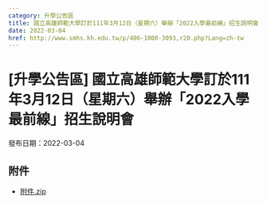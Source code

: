 ```yaml
---
category: 升學公告區
title: 國立高雄師範大學訂於111年3月12日（星期六）舉辦「2022入學最前線」招生說明會
date: 2022-03-04
href: http://www.smhs.kh.edu.tw/p/406-1000-3093,r20.php?Lang=zh-tw
---
```


# [升學公告區] 國立高雄師範大學訂於111年3月12日（星期六）舉辦「2022入學最前線」招生說明會

發布日期：2022-03-04



## 附件

- [附件.zip](https://www.smhs.kh.edu.tw/app/index.php?Action=downloadfile&file=WVhSMFlXTm9MemcyTDNCMFlWOHlPRFU1WHpFeE16Z3hNRFZmT0RBd05qRXVlbWx3&fname=DGGGROTSYWQO41XX50LKSWHGRK30OOLKDGUWTSKK4125MLVWKPROVTPOUSSSPKPO)
